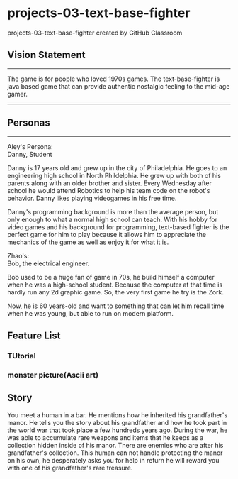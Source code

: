 # projects-03-text-base-fighter
projects-03-text-base-fighter created by GitHub Classroom

## Vision Statement
---
The game is for people who loved 1970s games. The text-base-fighter is java based game that can provide authentic nostalgic feeling to the mid-age gamer.

---
## Personas
---
Aley's Persona: <br/>
Danny, Student <br/>

Danny is 17 years old and grew up in the city of Philadelphia. He goes to an engineering high school in North Phildelphia. He grew up with both of his parents along with an older brother and sister. Every Wednesday after school he would attend Robotics to help his team code on the robot's behavior. Danny likes playing videogames in his free time. <br/>

Danny's programming background is more than the average person, but only enough to what a normal high school can teach. With his hobby for video games and his background for programming, text-based fighter is the perfect game for him to play because it allows him to appreciate the mechanics of the game as well as enjoy it for what it is. <br/>

Zhao's: <br/>
Bob, the electrical engineer. <br/>

Bob used to be a huge fan of game in 70s, he build himself a computer when he was a high-school student. Because the computer at that time is hardly run any 2d graphic game. So, the very first game he try is the Zork.  <br/>

Now, he is 60 years-old and want to something that can let him recall time when he was young, but able to run on modern platform. <br/>



Feature List
---
### TUtorial
### monster picture(Ascii art)


Story
---
You meet a human in a bar. He mentions how he inherited his grandfather's manor. He tells you the story about his grandfather and how he took part in the world war that took place a few hundreds years ago. During the war, he was able to accumulate rare weapons and items that he keeps as a collection hidden inside of his manor. There are enemies who are after his grandfather's collection. This human can not handle protecting the manor on his own, he desperately asks you for help in return he will reward you with one of his grandfather's rare treasure.

